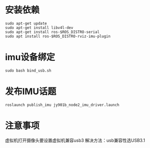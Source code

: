 # 安装依赖
```
sudo apt-get update
sudo apt-get install libv4l-dev
sudo apt-get install ros-$ROS_DISTRO-serial
sudo apt install ros-$ROS_DISTRO-rviz-imu-plugin

```

# imu设备绑定
```
sudo bash bind_usb.sh
```

# 发布IMU话题
```
roslaunch publish_imu jy901b_node2_imu_driver.launch
```

# 注意事项
虚拟机打开摄像头要设置虚拟机兼容usb3
解决方法：usb兼容性选USB3.1